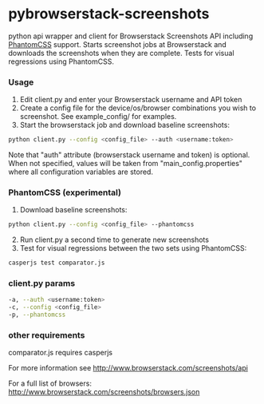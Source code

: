 pybrowserstack-screenshots
==========================

python api wrapper and client for Browserstack Screenshots API including [PhantomCSS](https://github.com/huddle/phantomCSS) support.
Starts screenshot jobs at Browserstack and downloads the screenshots when they are complete.
Tests for visual regressions using PhantomCSS.

### Usage

1. Edit client.py and enter your Browserstack username and API token
2. Create a config file for the device/os/browser combinations you wish to screenshot. See example_config/ for examples.
3. Start the browserstack job and download baseline screenshots:
```bash
python client.py --config <config_file> --auth <username:token>
```

Note that "auth" attribute (browserstack username and token) is optional. When not specified, values will be taken from "main_config.properties" where all configuration variables are stored.

### PhantomCSS (experimental)
1. Download baseline screenshots:
```bash
python client.py --config <config_file> --phantomcss
```
2. Run client.py a second time to generate new screenshots
3. Test for visual regressions between the two sets using PhantomCSS: 
```bash
casperjs test comparator.js
```

### client.py params
```bash
-a, --auth <username:token>
-c, --config <config_file>
-p, --phantomcss
```

### other requirements
comparator.js requires casperjs

For more information see http://www.browserstack.com/screenshots/api

For a full list of browsers: http://www.browserstack.com/screenshots/browsers.json

